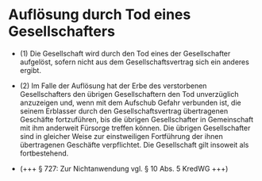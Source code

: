 # Auflösung durch Tod eines Gesellschafters

- (1) Die Gesellschaft wird durch den Tod eines der Gesellschafter aufgelöst, sofern nicht aus dem Gesellschaftsvertrag sich ein anderes ergibt.

- (2) Im Falle der Auflösung hat der Erbe des verstorbenen Gesellschafters den übrigen Gesellschaftern den Tod unverzüglich anzuzeigen und, wenn mit dem Aufschub Gefahr verbunden ist, die seinem Erblasser durch den Gesellschaftsvertrag übertragenen Geschäfte fortzuführen, bis die übrigen Gesellschafter in Gemeinschaft mit ihm anderweit Fürsorge treffen können. Die übrigen Gesellschafter sind in gleicher Weise zur einstweiligen Fortführung der ihnen übertragenen Geschäfte verpflichtet. Die Gesellschaft gilt insoweit als fortbestehend.

- (+++ § 727: Zur Nichtanwendung vgl. § 10 Abs. 5 KredWG +++)

